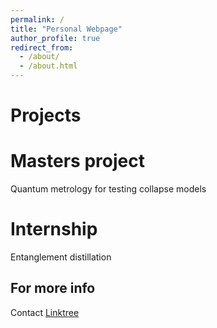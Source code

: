 ```yaml
---
permalink: /
title: "Personal Webpage"
author_profile: true
redirect_from: 
  - /about/
  - /about.html
---
```


Projects
======

  Masters project
  ====

  Quantum metrology for testing collapse models


  Internship
  ====

  Entanglement distillation



For more info
------
Contact [Linktree](https://linktr.ee/krishnae2001/) 

